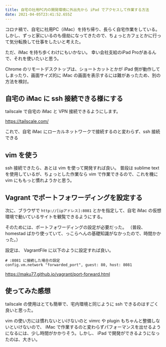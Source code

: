 ```yaml
---
title: 自宅の社用PC内の開発環境に外出先から iPad でアクセスして作業する方法
date: 2021-04-05T23:41:52.655Z
---
```

コロナ禍で、自宅に社用PC（iMac）を持ち帰り、長らく自宅作業をしている。
しかし、ずっと家にいるのも億劫になってきたので、ちょっとカフェとかに行って気分転換して仕事をしたいと考えた。

ただ、iMac を持ち歩くわけにもいかない。
幸い会社支給のiPad Proがあるんで、それを使いたいと思う。

Chrome のリモートデスクトップは、ショートカットとかが iPad 側が動作してしまったり、画面サイズ的に iMac の画面を表示するには難があったため、別の方法を検討。

## 自宅の iMac に ssh 接続できる様にする

tailscale で自宅の iMac と VPN 接続できるようにします。

https://tailscale.com/

これで、自宅 iMac にローカルネットワークで接続するのと変わらず、ssh 接続できる

## vim を使う

ssh 接続できたら、あとは vim を使って開発すれば良い。
普段は sublime text を使用しているが、ちょっとした作業なら vim で作業できるので、これを機に vim にももっと慣れようかと思う。

## Vagrant でポートフォワーディングを設定する

次に、ブラウザで `http://[ipアドレス]:8081` とかを指定して、自宅 iMac の仮想環境で動いているサイトを観覧できるようにする。

そのためには、ポートフォワーディングの設定が必要だった。
（普段、 homestad ばかり使っていて、っこらへんの基礎知識がなかったので、時間かかった。）

設定は、 VagrantFile に以下のように設定すれば良い。

```
# :8081 に接続した場合の設定
config.vm.network "forwarded_port", guest: 80, host: 8081
```

https://maku77.github.io/vagrant/port-forward.html

## 使ってみた感想
tailscale の使用はとても簡単で、宅内環境と同じように ssh できるのはすごく良いと思った。

vim の使い方には慣れないといけないのと vimrc や plugin もちゃんと整備しないといけないので、 iMac で作業するのと変わらずパフォーマンスを出せるようになるには、少し時間がかかりそう。しかし、 iPad で開発ができるようになったのは、大きい。